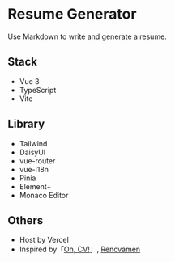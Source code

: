 # Resume Generator

Use Markdown to write and generate a resume.

## Stack

- Vue 3
- TypeScript
- Vite

## Library

- Tailwind
- DaisyUI
- vue-router
- vue-i18n
- Pinia
- Element+
- Monaco Editor

## Others

- Host by Vercel
- Inspired by「[Oh, CV!](https://ohcv.zxh.io)」, [Renovamen](https://github.com/Renovamen)
